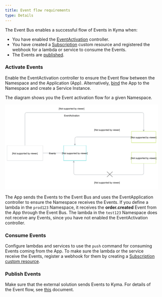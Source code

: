 ```yaml
---
title: Event flow requirements
type: Details
---
```


The Event Bus enables a successful flow of Events in Kyma when:

- You have enabled the [EventActivation](docs/components/event-bus#concepts) controller.
- You have created a [Subscription](/docs/components/event-bus#custom-resource-subscription) custom resource and registered the webhook for a lambda or service to consume the Events.
- The Events are [published](#details-event-flow-requirements-event-publishing).


### Activate Events

Enable the EventActivation controller to ensure the Event flow between the Namespace and the Application (App). 
Alternatively, [bind](/docs/components/application-connector#getting-started-bind-an-application-to-a-namespace) the App to the Namespace and create a Service Instance.

The diagram shows you the Event activation flow for a given Namespace.

![EventActivation.png](./assets/event-activation.svg)

The App sends the Events to the Event Bus and uses the EventApplication controller to ensure the Namespace receives the Events.  If you define a lambda in the `prod123` Namespace, it receives the **order.created** Event from the App through the Event Bus. The lambda in the `test123` Namespace does not receive any Events, since you have not enabled the EventActivation controller.


### Consume Events

Configure lambdas and services to use the `push` command for consuming Events coming from the App. To make sure the lambda or the service receive the Events, register a webhook for them by creating a [Subscription custom resource](/docs/components/event-bus#custom-resource-subscription). 

### Publish Events

Make sure that the external solution sends Events to Kyma. For details of the Event flow, see [this](/docs/components/event-bus#architecture) document.
